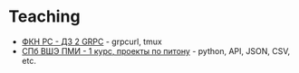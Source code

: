 # Teaching

- [ФКН РС - ДЗ 2 GRPC](https://gitlab.com/NanoBjorn/distsys-homework/-/tree/main/2-practice-grpc?ref_type=heads#%D0%B1%D0%BE%D0%BD%D1%83%D1%81) - grpcurl, tmux
- [СПб ВШЭ ПМИ - 1 курс, проекты по питону](https://github.com/murfel/beginner-hackers-toolkit) - python, API, JSON, CSV, etc.
